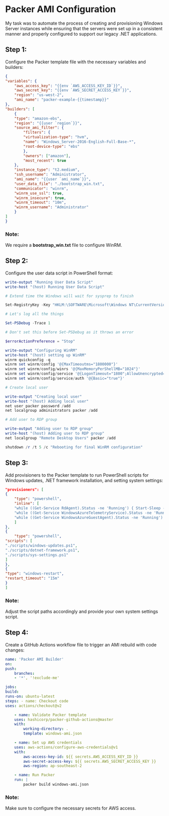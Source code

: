 <!DOCTYPE html>
<html>
<head>
  <title>Packer AMI Configuration</title>
</head>
<body>
  <h1>Packer AMI Configuration</h1>
    <p>My task was to automate the process of creating and provisioning Windows Server instances while ensuring that the servers were set up in a consistent manner and properly configured to support our legacy .NET applications.</p>

  <h2>Step 1:</h2>
  <p>Configure the Packer template file with the necessary variables and builders:</p>

```json
{
"variables": {
    "aws_access_key": "{{env `AWS_ACCESS_KEY_ID`}}",
    "aws_secret_key": "{{env `AWS_SECRET_ACCESS_KEY`}}",
    "region": "us-west-2",
    "ami_name": "packer-example-{{timestamp}}"
},
"builders": [
    {
    "type": "amazon-ebs",
    "region": "{{user `region`}}",
    "source_ami_filter": {
        "filters": {
        "virtualization-type": "hvm",
        "name": "Windows_Server-2016-English-Full-Base-*",
        "root-device-type": "ebs"
        },
        "owners": ["amazon"],
        "most_recent": true
    },
    "instance_type": "t2.medium",
    "ssh_username": "Administrator",
    "ami_name": "{{user `ami_name`}}",
    "user_data_file": "./bootstrap_win.txt",
    "communicator": "winrm",
    "winrm_use_ssl": true,
    "winrm_insecure": true,
    "winrm_timeout": "10m",
    "winrm_username": "Administrator"
    }
]
}
```

  <h3>Note:</h3>
  <p>We require a <strong>bootstrap_win.txt</strong> file to configure WinRM.</p>

  <h2>Step 2:</h2>
  <p>Configure the user data script in PowerShell format:</p>

```powershell
write-output "Running User Data Script"
write-host "(host) Running User Data Script"

# Extend time the Windows will wait for sysprep to finish

Set-RegistryKey -Key "HKLM:\SOFTWARE\Microsoft\Windows NT\CurrentVersion\Winlogon\AutoLogonChecked" -Name AutoAdminLogon -Value 1

# Let's log all the things

Set-PSDebug -Trace 1

# Don't set this before Set-PSDebug as it throws an error

$errorActionPreference = "Stop"

write-output "Configuring WinRM"
write-host "(host) setting up WinRM"
winrm quickconfig -q
winrm set winrm/config '@{MaxTimeoutms="1800000"}'
winrm set winrm/config/winrs '@{MaxMemoryPerShellMB="1024"}'
winrm set winrm/config/service '@{LogonTimeout="1800";AllowUnencrypted="true"}'
winrm set winrm/config/service/auth '@{Basic="true"}'

# Create local user

write-output "Creating local user"
write-host "(host) Adding local user"
net user packer password /add
net localgroup administrators packer /add

# Add user to RDP group

write-output "Adding user to RDP group"
write-host "(host) Adding user to RDP group"
net localgroup "Remote Desktop Users" packer /add

shutdown /r /t 5 /c "Rebooting for final WinRM configuration"
```

  <h2>Step 3:</h2>
  <p>Add provisioners to the Packer template to run PowerShell scripts for Windows updates, .NET framework installation, and setting system settings:</p>

```json
"provisioners": [
{
    "type": "powershell",
    "inline": [
    "while ((Get-Service RdAgent).Status -ne 'Running') { Start-Sleep -s 5 }",
    "while ((Get-Service WindowsAzureTelemetryService).Status -ne 'Running') { Start-Sleep -s 5 }",
    "while ((Get-Service WindowsAzureGuestAgent).Status -ne 'Running') { Start-Sleep -s 5 }"
    ]
},
{
    "type": "powershell",
"scripts": [
"./scripts/windows-updates.ps1",
"./scripts/dotnet-framework.ps1",
"./scripts/sys-settings.ps1"
]
},
{
"type": "windows-restart",
"restart_timeout": "15m"
}
]
```
  <h3>Note:</h3>
  <p>Adjust the script paths accordingly and provide your own system settings script.</p>

  <h2>Step 4:</h2>
  <p>Create a GitHub Actions workflow file to trigger an AMI rebuild with code changes:</p>

```yaml
name: 'Packer AMI Builder'
on:
push:
    branches:
    - '*', '!exclude-me'

jobs:
build:
runs-on: ubuntu-latest
steps: - name: Checkout code
uses: actions/checkout@v2

    - name: Validate Packer template
    uses: hashicorp/packer-github-actions@master
    with:
        working-directory: .
        template: windows-ami.json

    - name: Set up AWS credentials
    uses: aws-actions/configure-aws-credentials@v1
    with:
        aws-access-key-id: ${{ secrets.AWS_ACCESS_KEY_ID }}
        aws-secret-access-key: ${{ secrets.AWS_SECRET_ACCESS_KEY }}
        aws-region: ap-southeast-2

    - name: Run Packer
    run: |
        packer build windows-ami.json
```

  <h3>Note:</h3>
  <p>Make sure to configure the necessary secrets for AWS access.</p>
</body>
</html>

